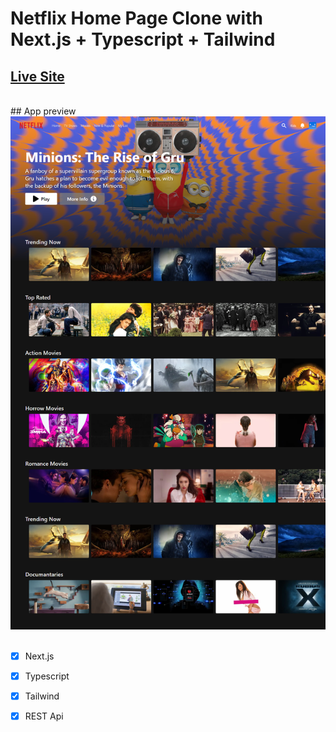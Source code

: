 # Netflix Home Page Clone with Next.js + Typescript + Tailwind
## [Live Site](https://netflix-clone-next-js-typescript-tailwind.vercel.app/)
<br>
## App preview
<img src="public/netflix.png">
<br><br>

- [x] Next.js
- [x] Typescript
- [x] Tailwind
- [x] REST Api

